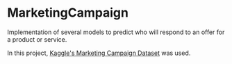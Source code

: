 # MarketingCampaign
Implementation of several models to predict who will respond to an offer for a product or service.

In this project, [Kaggle's Marketing Campaign Dataset](https://www.kaggle.com/datasets/rodsaldanha/arketing-campaign) was used.